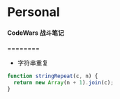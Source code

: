 Personal
========

#### CodeWars 战斗笔记 
========

+ 字符串重复

```javascript
function stringRepeat(c, n) {
  return new Array(n + 1).join(c);
}
```
